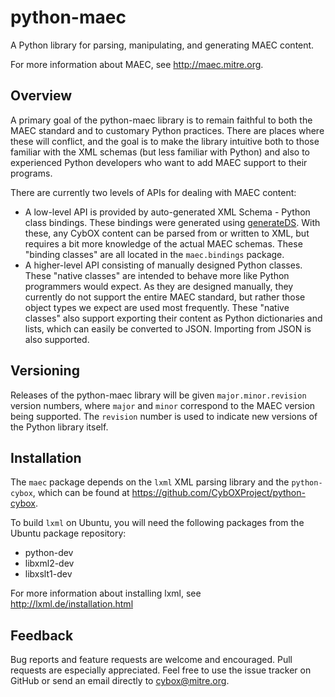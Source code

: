# python-maec 

A Python library for parsing, manipulating, and generating MAEC content.

For more information about MAEC, see http://maec.mitre.org.


## Overview

A primary goal of the python-maec library is to remain faithful to both the
MAEC standard and to customary Python practices. There are places where these
will conflict, and the goal is to make the library intuitive both to those
familiar with the XML schemas (but less familiar with Python) and also to
experienced Python developers who want to add MAEC support to their programs.

There are currently two levels of APIs for dealing with MAEC content:

- A low-level API is provided by auto-generated XML Schema - Python class
  bindings. These bindings were generated using
  [generateDS](http://www.rexx.com/~dkuhlman/generateDS.html). With these,
  any CybOX content can be parsed from or written to XML, but requires a bit
  more knowledge of the actual MAEC schemas. These "binding classes" are all
  located in the `maec.bindings` package.
- A higher-level API consisting of manually designed Python classes. These
  "native classes" are intended to behave more like Python programmers would
  expect. As they are designed manually, they currently do not support the
  entire MAEC standard, but rather those object types we expect are used most
  frequently. These "native classes" also support exporting their content as
  Python dictionaries and lists, which can easily be converted to JSON.
  Importing from JSON is also supported.


## Versioning

Releases of the python-maec library will be given `major.minor.revision`
version numbers, where `major` and `minor` correspond to the MAEC version
being supported. The `revision` number is used to indicate new versions of
the Python library itself.


## Installation

The `maec` package depends on the `lxml` XML parsing library and the `python-cybox`, which can be found at https://github.com/CybOXProject/python-cybox. 

To build `lxml` on Ubuntu, you will need the following packages from the
Ubuntu package repository:

* python-dev
* libxml2-dev
* libxslt1-dev

For more information about installing lxml, see
http://lxml.de/installation.html


## Feedback

Bug reports and feature requests are welcome and encouraged. Pull requests are
especially appreciated. Feel free to use the issue tracker on GitHub or send
an email directly to cybox@mitre.org.
